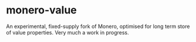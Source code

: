 # monero-value

An experimental, fixed-supply fork of Monero, optimised for long term store of value properties. Very much a work in progress.